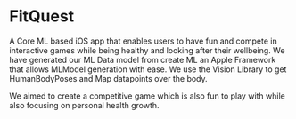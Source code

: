# FitQuest
A Core ML based iOS app that enables users to have fun and compete in interactive games while being healthy and looking after their wellbeing. We have generated our ML Data model
from create ML an Apple Framework that allows MLModel generation with ease. We use the Vision Library to get HumanBodyPoses and Map datapoints over the body.

We aimed to create a competitive game which is also fun to play with while also focusing on personal health growth. 
